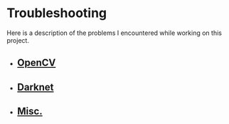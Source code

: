 # Troubleshooting

Here is a description of the problems I encountered while working on this project.

- ## [OpenCV]()
- ## [Darknet]()
- ## [Misc.]()